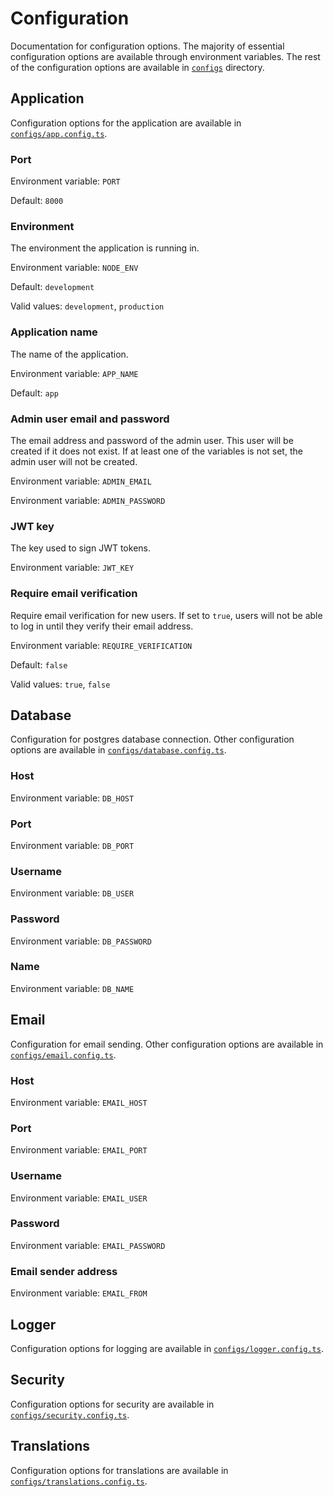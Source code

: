 # Configuration

Documentation for configuration options. The majority of essential configuration options are available through environment variables. The rest of the configuration options are available in [`configs`](app/src/configs) directory.

## Application

Configuration options for the application are available in [`configs/app.config.ts`](app/src/configs/app.config.ts).

### Port

Environment variable: `PORT`

Default: `8000`

### Environment

The environment the application is running in.

Environment variable: `NODE_ENV`

Default: `development`

Valid values: `development`, `production`

### Application name

The name of the application.

Environment variable: `APP_NAME`

Default: `app`

### Admin user email and password

The email address and password of the admin user. This user will be created if it does not exist. If at least one of the variables is not set, the admin user will not be created.

Environment variable: `ADMIN_EMAIL`

Environment variable: `ADMIN_PASSWORD`

### JWT key

The key used to sign JWT tokens.

Environment variable: `JWT_KEY`

### Require email verification

Require email verification for new users. If set to `true`, users will not be able to log in until they verify their email address.

Environment variable: `REQUIRE_VERIFICATION`

Default: `false`

Valid values: `true`, `false`

## Database

Configuration for postgres database connection. Other configuration options are available in [`configs/database.config.ts`](app/src/configs/database.config.ts).

### Host

Environment variable: `DB_HOST`

### Port

Environment variable: `DB_PORT`

### Username

Environment variable: `DB_USER`

### Password

Environment variable: `DB_PASSWORD`

### Name

Environment variable: `DB_NAME`

## Email

Configuration for email sending. Other configuration options are available in [`configs/email.config.ts`](app/src/configs/email.config.ts).

### Host

Environment variable: `EMAIL_HOST`

### Port

Environment variable: `EMAIL_PORT`

### Username

Environment variable: `EMAIL_USER`

### Password

Environment variable: `EMAIL_PASSWORD`

### Email sender address

Environment variable: `EMAIL_FROM`

## Logger

Configuration options for logging are available in [`configs/logger.config.ts`](app/src/configs/logger.config.ts).

## Security

Configuration options for security are available in [`configs/security.config.ts`](app/src/configs/security.config.ts).

## Translations

Configuration options for translations are available in [`configs/translations.config.ts`](app/src/configs/translations.config.ts).

